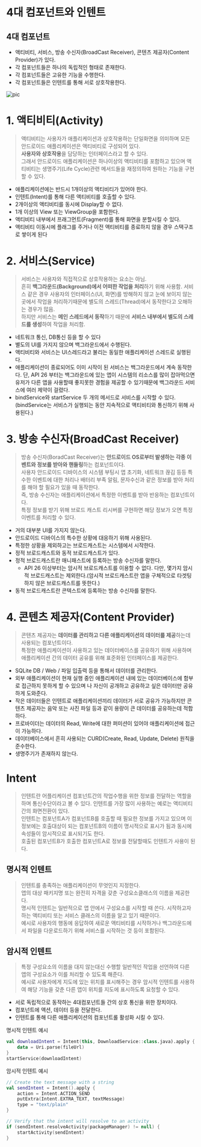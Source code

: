 4대 컴포넌트와 인텐트
====================

## 4대 컴포넌트
- 액티비티, 서비스, 방송 수신자(BroadCast Receiver), 콘텐츠 제공자(Content Provider)가 있다.
- 각 컴포넌트들은 하나의 독립적인 형태로 존재한다.
- 각 컴포넌트들은 고유한 기능을 수행한다.
- 각 컴포넌트들은 인텐트를 통해 서로 상호작용한다.

![pic](https://velog.velcdn.com/images%2Fjojo_devstory%2Fpost%2F9138556b-4a4c-4c48-a6dc-c9abc34e9b46%2F%EC%8A%A4%ED%81%AC%EB%A6%B0%EC%83%B7%202020-03-06%20%EC%98%A4%EC%A0%84%2011.51.43.png "컴포넌트 & 인텐트")



# 1. 액티비티(Activity)
>액티비티는 사용자가 애플리케이션과 상호작용하는 단일화면을 의미하며 모든 안드로이드 애플리케이션은 액티비티로 구성되어 있다.    
**사용자와 상호작용**을 담당하는 인터페이스라고 할 수 있다.   
그래서 안드로이드 애플리케이션은 하나이상의 액티비티를 포함하고 있으며 액티비티는 생명주기(Life Cycle)관련 메서드들을 재정의하여 원하는 기능을 구현할 수 있다.   

- 애플리케이션에는 반드시 1개이상의 액티비티가 있어야 한다.
- 인텐트(Intent)를 통해 다른 액티비티를 호출할 수 있다.
- 2개이상의 액티비티를 동시에 Display할 수 없다.
- 1개 이상의 View 또는 ViewGroup을 포함한다.
- 액티비티 내부에서 프래그먼트(Fragment)를 통해 화면을 분할시킬 수 있다.
- 액티비티 이동시에 플래그를 주거나 이전 액티비티를 종료하지 않을 경우 스택구조로 쌓이게 된다

# 2. 서비스(Service)
>서비스는 사용자와 직접적으로 상호작용하는 요소는 아님.   
>흔히 **백그라운드(Background)에서 어떠한 작업을 처리**하기 위해 사용함.
>서비스 같은 경우 사용자의 인터페이스(UI, 화면)를 방해하지 않고 눈에 보이지 않는 곳에서 작업을 처리하기때문에 별도의 스레드(Thread)에서 동작한다고 오해하는 경우가 많음.   
>하지만 서비스는 **메인 스레드에서 동작**하기 때문에 **서비스 내부에서 별도의 스레드를 생성**하여 작업을 처리함.   

- 네트워크 통신, DB통신 등을 할 수 있다
- 별도의 UI를 가지지 않으며 백그라운드에서 수행된다.
- 액티비티와 서비스는 UI스레드라고 불리는 동일한 애플리케이션 스레드로 실행된다.
- 애플리케이션이 종료되어도 이미 시작이 된 서비스는 백그라운드에서 계속 동작한다. 단, API 26 부터는 백그라운드에 있는 앱이 시스템의 리소스를 많이 잡아먹으면 유저가 다른 앱을 사용할때 좋지못한 경험을 제공할 수 있기때문에 백그라운드 서비스에 여러 제약이 걸렸다.
- bindService와 startService 두 개의 메서드로 서비스를 시작할 수 있다.(bindService는 서비스가 실행되는 동안 지속적으로 액티비티와 통신하기 위해 사용된다.)

# 3. 방송 수신자(BroadCast Receiver)
>방송 수신자(BoradCast Receiver)는 **안드로이드 OS로부터 발생하는 각종 이벤트와 정보를 받아와 핸들링**하는 컴포넌트이다.   
사용자 안드로이드 디바이스의 시스템 부팅시 앱 초기화, 네트워크 끊김 등등 특수한 이벤트에 대한 처리나 배터리 부족 알림, 문자수신과 같은 정보를 받아 처리를 해야 할 필요가 있을 때 동작한다.   
즉, 방송 수신자는 애플리케이션에서 특정한 이벤트를 받아 반응하는 컴포넌트이다.   
특정 정보를 받기 위해 브로드 캐스트 리시버를 구현하면 해당 정보가 오면 특정 이벤트를 처리할 수 있다.

- 거의 대부분 UI를 가지지 않는다.
- 안드로이드 디바이스의 특수한 상황에 대응하기 위해 사용된다.
- 특정한 상황을 제외하고는 브로드캐스트는 시스템에서 시작한다.
- 정적 브로드캐스트와 동적 브로드캐스트가 있다.
- 정적 브로드캐스트란 매니패스트에 등록하는 방송 수신자를 말한다.
    - API 26 이상부터는 암시적 브로드캐스트를 이용할 수 없다. 다만, 몇가지 암시적 브로드캐스트는 제외한다.(암시적 브로드캐스트란 앱을 구체적으로 타겟팅하지 않은 브로드캐스트를 뜻한다.)
- 동적 브로드캐스트란 콘텍스트에 등록하는 방송 수신자를 말한다.

# 4. 콘텐츠 제공자(Content Provider)
>콘텐츠 제공자는 **데이터를 관리하고 다른 애플리케이션의 데이터를 제공**하는데 사용되는 컴포넌트이다.   
>특정한 애플리케이션이 사용하고 있는 데이터베이스를 공유하기 위해 사용하며 애플리케이션 간의 데이터 공유를 위해 표준화된 인터페이스를 제공한다.

- SQLite DB / Web / 파일 입출력 등을 통해서 데이터를 관리한다.
- 외부 애플리케이션이 현재 실행 중인 애플리케이션 내에 있는 데이터베이스에 함부로 접근하지 못하게 할 수 있으며 나 자신이 공개하고 공유하고 싶은 데이터만 공유하게 도와준다.
- 작은 데이터들은 인텐트로 애플리케이션끼리 데이터가 서로 공유가 가능하지만 콘텐츠 제공자는 음악 또는 사진 파일 등과 같이 용량이 큰 데이터를 공유하는데 적합하다.
- 프로바이더는 데이터의 Read, Write에 대한 퍼미션이 있어야 애플리케이션에 접근이 가능하다.
- 데이터베이스에서 흔히 사용되는 CURD(Create, Read, Update, Delete) 원칙을 준수한다.
- 생명주기가 존재하지 않는다.

# Intent
>인텐트란 어플리케이션 컴포넌트간의 작업수행을 위한 정보를 전달하는 역할을 하며 통신수단이라고 볼 수 있다.
>인텐트를 가장 많이 사용하는 예로는 액티비티간의 화면전환이 있다.   
>인텐트는 컴포넌트A가 컴포넌트B를 호출할 때 필요한 정보를 가지고 있으며 이 정보에는 호출대상이 되는 컴포넌트B의 이름이 명시적으로 표시가 됨과 동시에 속성들이 암시적으로 표시되기도 한다.   
호출된 컴포넌트B가 호출한 컴포넌트A로 정보를 전달할때도 인텐트가 사용이 된다.

 ## 명시적 인텐트
>인텐트를 충족하는 애플리케이션이 무엇인지 지정한다.   
>앱의 대상 패키지명 또는 완전히 자격을 갖춘 구성요소클래스의 이름을 제공한다.   
>명시적 인텐트는 일반적으로 앱 안에서 구성요소를 시작할 때 쓴다.
시작하고자 하는 액티비티 또는 서비스 클래스의 이름을 알고 있기 때문이다.   
>예시로 사용자의 행동에 응답하여 새로운 액티비티를 시작하거나 백그라운드에서 파일을 다운로드하기 위해 서비스를 시작하는 것 등이 포함된다.

 ## 암시적 인텐트
>특정 구성요소의 이름을 대지 않는대신 수행할 일반적인 작업을 선언하여 다른 앱의 구성요소가 이를 처리할 수 있도록 해준다.   
>예시로 사용자에게 지도에 있는 위치를 표시해주는 경우 암시적 인텐트를 사용하여 해당 기능을 갖춘 다른 앱이 위치를 지도에 표시하도록 요청할 수 있다.   

- 서로 독립적으로 동작하는 4대컴포넌트들 간의 상호 통신을 위한 장치이다.
- 컴포넌트에 액션, 데이터 등을 전달한다.
- 인텐트를 통해 다른 애플리케이션의 컴포넌트롤 활성화 시킬 수 있다.

명시적 인텐트 예시
```kt
val downloadIntent = Intent(this, DownloadService::class.java).apply {
    data = Uri.parse(fileUrl)
}
startService(downloadIntent)
```
암시적 인텐트 예시
```kt
// Create the text message with a string
val sendIntent = Intent().apply {
    action = Intent.ACTION_SEND
    putExtra(Intent.EXTRA_TEXT, textMessage)
    type = "text/plain"
}

// Verify that the intent will resolve to an activity
if (sendIntent.resolveActivity(packageManager) != null) {
    startActivity(sendIntent)
}
```